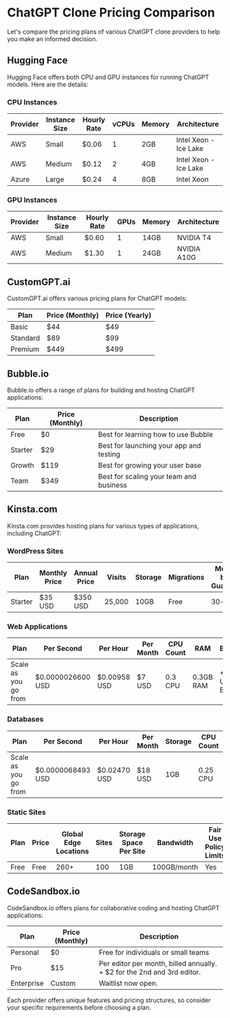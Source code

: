 # ChatGPT Clone Pricing Comparison

Let's compare the pricing plans of various ChatGPT clone providers to help you make an informed decision.

## Hugging Face

Hugging Face offers both CPU and GPU instances for running ChatGPT models. Here are the details:

### CPU Instances
| Provider | Instance Size | Hourly Rate | vCPUs | Memory | Architecture |
|----------|---------------|-------------|-------|--------|--------------|
| AWS      | Small         | $0.06       | 1     | 2GB    | Intel Xeon - Ice Lake |
| AWS      | Medium        | $0.12       | 2     | 4GB    | Intel Xeon - Ice Lake |
| Azure    | Large         | $0.24       | 4     | 8GB    | Intel Xeon |

### GPU Instances
| Provider | Instance Size | Hourly Rate | GPUs | Memory | Architecture |
|----------|---------------|-------------|------|--------|--------------|
| AWS      | Small         | $0.60       | 1    | 14GB   | NVIDIA T4 |
| AWS      | Medium        | $1.30       | 1    | 24GB   | NVIDIA A10G |

## CustomGPT.ai

CustomGPT.ai offers various pricing plans for ChatGPT models:

| Plan     | Price (Monthly) | Price (Yearly) |
|----------|-----------------|----------------|
| Basic    | $44             | $49            |
| Standard | $89             | $99            |
| Premium  | $449            | $499           |

## Bubble.io

Bubble.io offers a range of plans for building and hosting ChatGPT applications:

| Plan      | Price (Monthly) | Description |
|-----------|-----------------|-------------|
| Free      | $0              | Best for learning how to use Bubble |
| Starter   | $29             | Best for launching your app and testing |
| Growth    | $119            | Best for growing your user base |
| Team      | $349            | Best for scaling your team and business |

## Kinsta.com

Kinsta.com provides hosting plans for various types of applications, including ChatGPT:

### WordPress Sites
| Plan        | Monthly Price | Annual Price | Visits  | Storage | Migrations | Money-back Guarantee |
|-------------|---------------|--------------|---------|---------|------------|----------------------|
| Starter     | $35 USD       | $350 USD     | 25,000  | 10GB    | Free       | 30-day               |

### Web Applications
| Plan        | Per Second     | Per Hour     | Per Month | CPU Count | RAM     | Bandwidth            | Free Trial |
|-------------|----------------|--------------|-----------|-----------|---------|----------------------|------------|
| Scale as you go from | $0.0000026600 USD | $0.00958 USD | $7 USD    | 0.3 CPU   | 0.3GB RAM | +$0.14 USD / GB Bandwidth | Available |

### Databases
| Plan        | Per Second     | Per Hour     | Per Month | Storage | CPU Count | RAM     | Free Trial |
|-------------|----------------|--------------|-----------|---------|-----------|---------|------------|
| Scale as you go from | $0.0000068493 USD | $0.02470 USD | $18 USD   | 1GB     | 0.25 CPU  | 0.25GB RAM | Available |

### Static Sites
| Plan        | Price          | Global Edge Locations | Sites | Storage Space Per Site | Bandwidth | Fair Use Policy Limits |
|-------------|----------------|-----------------------|-------|-----------------------|-----------|------------------------|
| Free        | Free           | 260+                  | 100   | 1GB                   | 100GB/month | Yes |

## CodeSandbox.io

CodeSandbox.io offers plans for collaborative coding and hosting ChatGPT applications:

| Plan      | Price (Monthly) | Description |
|-----------|-----------------|-------------|
| Personal  | $0              | Free for individuals or small teams |
| Pro       | $15             | Per editor per month, billed annually. + $2 for the 2nd and 3rd editor. |
| Enterprise| Custom          | Waitlist now open. |

Each provider offers unique features and pricing structures, so consider your specific requirements before choosing a plan.